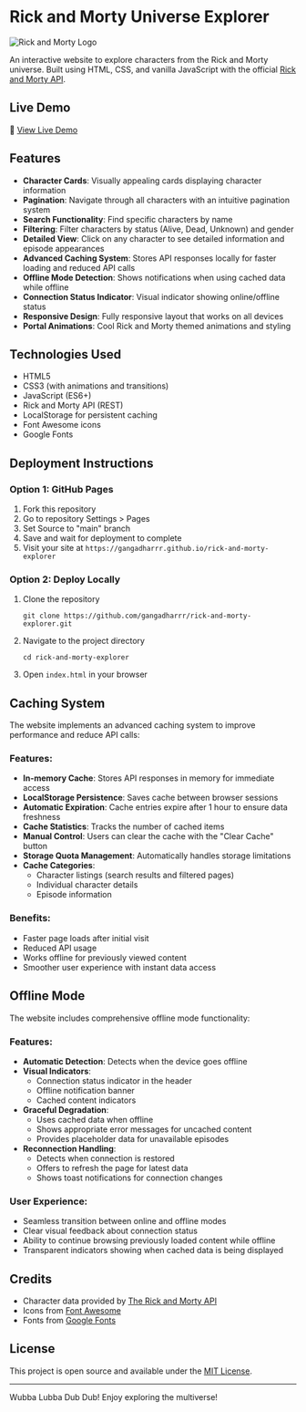 # Rick and Morty Universe Explorer

![Rick and Morty Logo](https://upload.wikimedia.org/wikipedia/commons/thumb/b/b1/Rick_and_Morty.svg/1200px-Rick_and_Morty.svg.png)

An interactive website to explore characters from the Rick and Morty universe. Built using HTML, CSS, and vanilla JavaScript with the official [Rick and Morty API](https://rickandmortyapi.com/).

## Live Demo

🔴 [View Live Demo](https://gangadharrr.github.io/rick-and-morty-explorer)

## Features

- **Character Cards**: Visually appealing cards displaying character information
- **Pagination**: Navigate through all characters with an intuitive pagination system
- **Search Functionality**: Find specific characters by name
- **Filtering**: Filter characters by status (Alive, Dead, Unknown) and gender
- **Detailed View**: Click on any character to see detailed information and episode appearances
- **Advanced Caching System**: Stores API responses locally for faster loading and reduced API calls
- **Offline Mode Detection**: Shows notifications when using cached data while offline
- **Connection Status Indicator**: Visual indicator showing online/offline status
- **Responsive Design**: Fully responsive layout that works on all devices
- **Portal Animations**: Cool Rick and Morty themed animations and styling

## Technologies Used

- HTML5
- CSS3 (with animations and transitions)
- JavaScript (ES6+)
- Rick and Morty API (REST)
- LocalStorage for persistent caching
- Font Awesome icons
- Google Fonts

## Deployment Instructions

### Option 1: GitHub Pages

1. Fork this repository
2. Go to repository Settings > Pages
3. Set Source to "main" branch
4. Save and wait for deployment to complete
5. Visit your site at `https://gangadharrr.github.io/rick-and-morty-explorer`

### Option 2: Deploy Locally

1. Clone the repository
   ```
   git clone https://github.com/gangadharrr/rick-and-morty-explorer.git
   ```
2. Navigate to the project directory
   ```
   cd rick-and-morty-explorer
   ```
3. Open `index.html` in your browser

## Caching System

The website implements an advanced caching system to improve performance and reduce API calls:

### Features:
- **In-memory Cache**: Stores API responses in memory for immediate access
- **LocalStorage Persistence**: Saves cache between browser sessions
- **Automatic Expiration**: Cache entries expire after 1 hour to ensure data freshness
- **Cache Statistics**: Tracks the number of cached items
- **Manual Control**: Users can clear the cache with the "Clear Cache" button
- **Storage Quota Management**: Automatically handles storage limitations
- **Cache Categories**:
  - Character listings (search results and filtered pages)
  - Individual character details
  - Episode information

### Benefits:
- Faster page loads after initial visit
- Reduced API usage
- Works offline for previously viewed content
- Smoother user experience with instant data access

## Offline Mode

The website includes comprehensive offline mode functionality:

### Features:
- **Automatic Detection**: Detects when the device goes offline
- **Visual Indicators**:
  - Connection status indicator in the header
  - Offline notification banner
  - Cached content indicators
- **Graceful Degradation**:
  - Uses cached data when offline
  - Shows appropriate error messages for uncached content
  - Provides placeholder data for unavailable episodes
- **Reconnection Handling**:
  - Detects when connection is restored
  - Offers to refresh the page for latest data
  - Shows toast notifications for connection changes

### User Experience:
- Seamless transition between online and offline modes
- Clear visual feedback about connection status
- Ability to continue browsing previously loaded content while offline
- Transparent indicators showing when cached data is being displayed

## Credits

- Character data provided by [The Rick and Morty API](https://rickandmortyapi.com/)
- Icons from [Font Awesome](https://fontawesome.com/)
- Fonts from [Google Fonts](https://fonts.google.com/)

## License

This project is open source and available under the [MIT License](LICENSE).

---

Wubba Lubba Dub Dub! Enjoy exploring the multiverse!